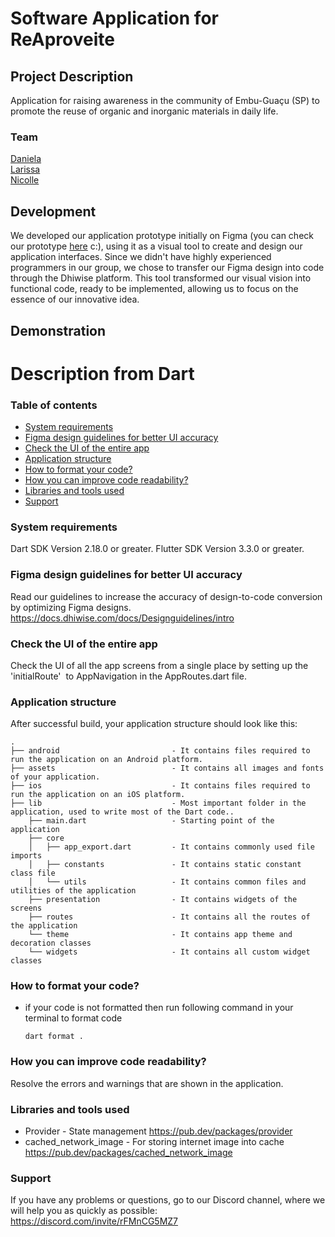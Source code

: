 # Software Application for ReAproveite
## Project Description
Application for raising awareness in the community of Embu-Guaçu (SP) to promote the reuse of organic and inorganic materials in daily life.
<br>
### Team
[Daniela](https://www.linkedin.com/in/daniela-j-oliveira-santos-121b2164/)    
[Larissa](https://www.linkedin.com/in/larissacebrian/)  
[Nicolle](https://www.linkedin.com/in/santosnicolle/)  

## Development
We developed our application prototype initially on Figma (you can check our prototype [here](https://www.figma.com/proto/Z710ScXXwlntqW0i2EhGlL/ReAproveite?type=design&node-id=5-3&t=zEbu3xAqM7eQ1vEQ-1&scaling=scale-down&page-id=0%3A1&starting-point-node-id=5%3A3&mode=design) c:), using it as a visual tool to create and design our application interfaces. Since we didn't have highly experienced programmers in our group, we chose to transfer our Figma design into code through the Dhiwise platform. This tool transformed our visual vision into functional code, ready to be implemented, allowing us to focus on the essence of our innovative idea.

## Demonstration


# Description from Dart
### Table of contents
- [System requirements](#system-requirements)
- [Figma design guidelines for better UI accuracy](#figma-design-guideline-for-better-accuracy)
- [Check the UI of the entire app](#app-navigations)
- [Application structure](#project-structure)
- [How to format your code?](#how-you-can-do-code-formatting)
- [How you can improve code readability?](#how-you-can-improve-the-readability-of-code)
- [Libraries and tools used](#libraries-and-tools-used)
- [Support](#support)

### System requirements

Dart SDK Version 2.18.0 or greater.
Flutter SDK Version 3.3.0 or greater.

### Figma design guidelines for better UI accuracy

Read our guidelines to increase the accuracy of design-to-code conversion by optimizing Figma designs.
https://docs.dhiwise.com/docs/Designguidelines/intro

### Check the UI of the entire app

Check the UI of all the app screens from a single place by setting up the 'initialRoute'  to AppNavigation in the AppRoutes.dart file.

### Application structure

After successful build, your application structure should look like this:

```
.
├── android                         - It contains files required to run the application on an Android platform.
├── assets                          - It contains all images and fonts of your application.
├── ios                             - It contains files required to run the application on an iOS platform.
├── lib                             - Most important folder in the application, used to write most of the Dart code..
    ├── main.dart                   - Starting point of the application
    ├── core
    │   ├── app_export.dart         - It contains commonly used file imports
    │   ├── constants               - It contains static constant class file
    │   └── utils                   - It contains common files and utilities of the application
    ├── presentation                - It contains widgets of the screens 
    ├── routes                      - It contains all the routes of the application
    └── theme                       - It contains app theme and decoration classes
    └── widgets                     - It contains all custom widget classes
```

### How to format your code?

- if your code is not formatted then run following command in your terminal to format code
  ```
  dart format .
  ```

### How you can improve code readability?

Resolve the errors and warnings that are shown in the application.

### Libraries and tools used

- Provider - State management
  https://pub.dev/packages/provider
- cached_network_image - For storing internet image into cache
  https://pub.dev/packages/cached_network_image

### Support

If you have any problems or questions, go to our Discord channel, where we will help you as quickly as possible: https://discord.com/invite/rFMnCG5MZ7
